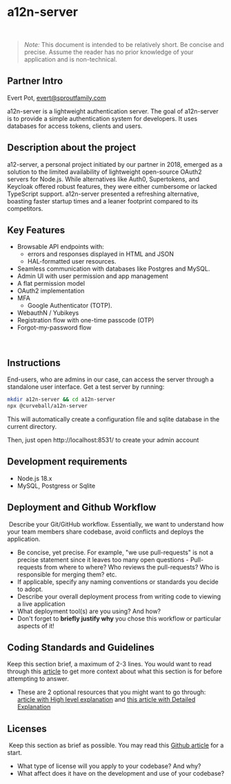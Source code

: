 # a12n-server
​
> _Note:_ This document is intended to be relatively short. Be concise and precise. Assume the reader has no prior knowledge of your application and is non-technical. 
​
## Partner Intro
 Evert Pot, evert@sproutfamily.com

a12n-server is a lightweight authentication server. The goal of a12n-server is to provide a simple authentication system for developers. It uses databases for access tokens, clients and users.
 

## Description about the project
a12-server, a personal project initiated by our partner in 2018, emerged as a solution to the limited availability of lightweight open-source OAuth2 servers for Node.js. While alternatives like Auth0, Supertokens, and Keycloak offered robust features, they were either cumbersome or lacked TypeScript support. a12n-server presented a refreshing alternative, boasting faster startup times and a leaner footprint compared to its competitors.
​
## Key Features
 * Browsable API endpoints with:
    * errors and responses displayed in HTML and JSON
    * HAL-formatted user resources.
  * Seamless communication with databases like Postgres and MySQL.
  * Admin UI with user permission and app management
  * A flat permission model
  * OAuth2 implementation
  * MFA
    * Google Authenticator (TOTP).
  * WebauthN / Yubikeys
  * Registration flow with one-time passcode (OTP)
  * Forgot-my-password flow

​
## Instructions
  End-users, who are admins in our case, can access the server through a standalone user interface.  Get a test server by running:

  ```sh
  mkdir a12n-server && cd a12n-server
  npx @curveball/a12n-server
  ```
  This will automatically create a configuration file and sqlite database in the current directory.

  Then, just open http://localhost:8531/ to create your admin account
 
 ## Development requirements
 * Node.js 18.x
 * MySQL, Postgress or Sqlite
 
 ## Deployment and Github Workflow
​
Describe your Git/GitHub workflow. Essentially, we want to understand how your team members share codebase, avoid conflicts and deploys the application.
​
 * Be concise, yet precise. For example, "we use pull-requests" is not a precise statement since it leaves too many open questions - Pull-requests from where to where? Who reviews the pull-requests? Who is responsible for merging them? etc.
 * If applicable, specify any naming conventions or standards you decide to adopt.
 * Describe your overall deployment process from writing code to viewing a live application
 * What deployment tool(s) are you using? And how?
 * Don't forget to **briefly justify why** you chose this workflow or particular aspects of it!

 ## Coding Standards and Guidelines
 Keep this section brief, a maximum of 2-3 lines. You would want to read through this [article](https://www.geeksforgeeks.org/coding-standards-and-guidelines/) to get more context about what this section is for before attempting to answer.
  * These are 2 optional resources that you might want to go through: [article with High level explanation](https://blog.codacy.com/coding-standards-what-are-they-and-why-do-you-need-them/) and [this article with Detailed Explanation](https://google.github.io/styleguide/)
​
 ## Licenses 
​
 Keep this section as brief as possible. You may read this [Github article](https://help.github.com/en/github/creating-cloning-and-archiving-repositories/licensing-a-repository) for a start.
​
 * What type of license will you apply to your codebase? And why?
 * What affect does it have on the development and use of your codebase?
